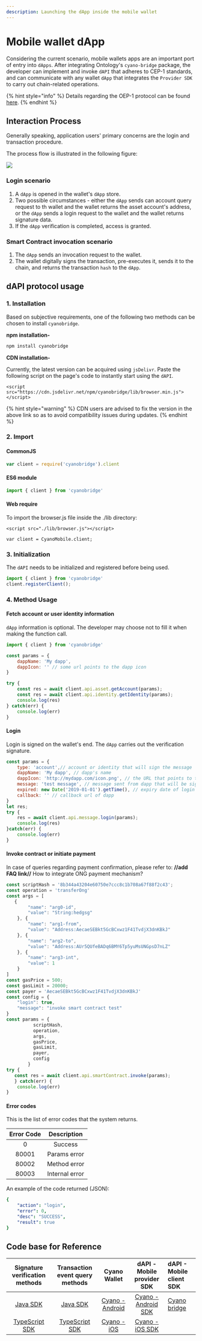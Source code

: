 ```yaml
---
description: Launching the dApp inside the mobile wallet
---
```


# Mobile wallet dApp

Considering the current scenario, mobile wallets apps are an important port of entry into `dApps`. After integrating Ontology's `cyano-bridge` package, the developer can implement and invoke `dAPI` that adheres to CEP-1 standards, and can communicate with any wallet `dApp` that integrates the `Provider SDK` to carry out chain-related operations.

{% hint style="info" %}
Details regarding the OEP-1 protocol can be found [here](https://github.com/ontio-cyano/CEPs/blob/master/CEPS/CEP1.mediawiki).
{% endhint %}

## Interaction Process

Generally speaking, application users' primary concerns are the login and transaction procedure.

The process flow is illustrated in the following figure:



![](../../../../.gitbook/assets/dapp-wallet-interaction-flow-2.svg)

### Login scenario

1. A `dApp` is opened in the wallet's `dApp` store.
2. Two possible circumstances - either the `dApp` sends can account query request to th wallet and the wallet returns the asset account's address, or the `dApp` sends a login request to the wallet and the wallet returns signature data.
3. If the `dApp` verification is completed, access is granted.

### Smart Contract invocation scenario

1. The `dApp` sends an invocation request to the wallet.
2. The wallet digitally signs the transaction, pre-executes it, sends it to the chain, and returns the transaction `hash` to the `dApp`.

## dAPI protocol usage

### 1. Installation

Based on subjective requirements, one of the following two methods can be chosen to install `cyanobridge`.

**npm installation-**

```bash
npm install cyanobridge
```

**CDN installation-**

Currently, the latest version can be acquired using `jsDelivr`. Paste the following script on the page's code to instantly start using the `dAPI`.

```markup
<script src="https://cdn.jsdelivr.net/npm/cyanobridge/lib/browser.min.js"></script>
```

{% hint style="warning" %}
CDN users are advised to fix the version in the above link so as to avoid compatibility issues during updates.
{% endhint %}

### 2. Import

#### **CommonJS**

```javascript
var client = require('cyanobridge').client
```

#### **ES6 module**

```javascript
import { client } from 'cyanobridge'
```

#### **Web require**

To import the browser.js file inside the ./lib directory:

```markup
<script src="./lib/browser.js"></script>

var client = CyanoMobile.client;
```

### 3. Initialization

The `dAPI` needs to be initialized and registered before being used.

```javascript
import { client } from 'cyanobridge'
client.registerClient();
```

### 4. Method Usage

#### **Fetch account or user identity information**

`dApp` information is optional. The developer may choose not to fill it when making the function call.

```javascript
import { client } from 'cyanobridge'

const params = {
​    dappName: 'My dapp',
​    dappIcon: '' // some url points to the dapp icon
}

try {
​    const res = await client.api.asset.getAccount(params);
    const res = await client.api.identity.getIdentity(params);
​    console.log(res)
} catch(err) {
​    console.log(err)
}

```

#### **Login**

Login is signed on the wallet's end. The `dApp` carries out the verification signature.

```javascript
const params = {
    type: 'account',// account or identity that will sign the message
    dappName: 'My dapp', // dapp's name
    dappIcon: 'http://mydapp.com/icon.png', // the URL that points to the dapp's icon resource
    message: 'test message', // message sent from dapp that will be signed by native client
    expired: new Date('2019-01-01').getTime(), // expiry date of login
    callback: '' // callback url of dapp
}
let res;
try {
    res = await client.api.message.login(params);
    console.log(res)
}catch(err) {
    console.log(err)
}
```

#### **Invoke contract or initiate payment**

In case of queries regarding payment confirmation, please refer to: **//add FAQ link//** How to integrate ONG payment mechanism?

```javascript
const scriptHash = '8b344a43204e60750e7ccc8c1b708a67f88f2c43';
const operation = 'transferOng'
const args = [
   {
        "name": "arg0-id",
        "value": "String:hedgsg"
    }, {
        "name": "arg1-from",
        "value": "Address:AecaeSEBkt5GcBCxwz1F41TvdjX3dnKBkJ"
    }, {
        "name": "arg2-to",
        "value": "Address:AUr5QUfeBADq6BMY6Tp5yuMsUNGpsD7nLZ"
    }, {
        "name": "arg3-int",
        "value": 1
    }
]
const gasPrice = 500;
const gasLimit = 20000;
const payer = 'AecaeSEBkt5GcBCxwz1F41TvdjX3dnKBkJ'
const config = {
​    "login": true,
​    "message": "invoke smart contract test"
}
const params = {
          scriptHash,
          operation,
          args,
          gasPrice,
          gasLimit,
          payer,
          config
        }
try {
   const res = await client.api.smartContract.invoke(params);
   } catch(err) {
​    console.log(err)
}

```

#### Error codes

This is the list of error codes that the system returns.

| Error Code | Description |
| :---: | :---: |
| 0 | Success |
| 80001 | Params error |
| 80002 | Method error |
| 80003 | Internal error |

An example of the code returned \(JSON\):

```yaml
{
    "action": "login",
    "error": 0,
    "desc": "SUCCESS",
    "result": true
}
```

## Code base for Reference

| **Signature verification methods** | **Transaction event query methods** | **Cyano Wallet** | **dAPI - Mobile provider SDK** | **dAPI - Mobile client SDK** |
| :---: | :---: | :---: | :---: | :--- |
| [Java SDK](https://github.com/ontio/ontology-java-sdk/blob/master/docs/cn/interface.md#%E7%AD%BE%E5%90%8D%E9%AA%8C%E7%AD%BE) | [Java SDK](https://github.com/ontio/ontology-java-sdk/blob/master/docs/cn/basic.md#%E4%B8%8E%E9%93%BE%E4%BA%A4%E4%BA%92%E6%8E%A5%E5%8F%A3) | [Cyano - Android](https://github.com/ontio-cyano/cyano-android) | [Cyano - Android SDK](https://github.com/ontio-cyano/cyano-android-sdk) | [Cyano bridge](https://github.com/ontio-cyano/cyano-bridge) |
| [TypeScript SDK](https://github.com/ontio/ontology-ts-sdk/blob/master/test/ecdsa.crypto.test.ts) | [TypeScript SDK](https://github.com/ontio/ontology-ts-sdk/blob/master/test/websocket.test.ts) | [Cyano - iOS](https://github.com/ontio-cyano/cyano-ios) | [Cyano - iOS SDK](https://github.com/ontio-cyano/cyano-ios-sdk) |  |



